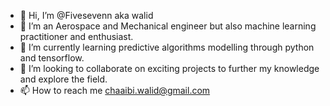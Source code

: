 - 👋 Hi, I’m @Fivesevenn aka walid
- 👀 I’m an Aerospace and Mechanical engineer but also machine learning practitioner and enthusiast.
- 🌱 I’m currently learning predictive algorithms modelling through python and tensorflow.
- 💞️ I’m looking to collaborate on exciting projects to further my knowledge and explore the field.
- 📫 How to reach me chaaibi.walid@gmail.com

<!---
Fivesevenn/Fivesevenn is a ✨ special ✨ repository because its `README.md` (this file) appears on your GitHub profile.
You can click the Preview link to take a look at your changes.
--->
